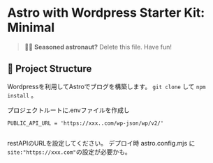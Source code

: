 # Astro with Wordpress Starter Kit: Minimal

> 🧑‍🚀 **Seasoned astronaut?** Delete this file. Have fun!

## 🚀 Project Structure

Wordpressを利用してAstroでブログを構築します。
`git clone`
して
`npm install`
。

プロジェクトルートに.envファイルを作成し

```code
PUBLIC_API_URL = 'https://xxx..com/wp-json/wp/v2/'


```
restAPIのURLを設定してください。
デプロイ時
astro.config.mjs
に`site:"https://xxx.com"`の設定が必要かも。
